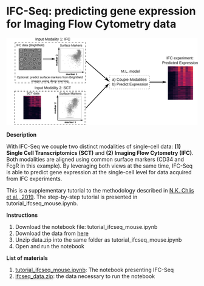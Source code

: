 
# IFC-Seq: predicting gene expression for Imaging Flow Cytometry data

![logo](fig1.png)

**Description**

With IFC-Seq we couple two distinct modalities of single-cell data: **(1) Single Cell Transcriptomics (SCT)** and **(2) Imaging Flow Cytometry (IFC)**.  Both modalities are aligned using common surface markers (CD34 and FcgR in this example). By leveraging both views at the same time, IFC-Seq is able to predict gene expression at the single-cell level for data acquired from IFC experiments.

This is a supplementary tutorial to the methodology described in [N.K. Chlis et al., 2019](https://www.helmholtz-muenchen.de/icb/index.html). The step-by-step tutorial is presented in tutorial_ifcseq_mouse.ipynb.

**Instructions**
1. Download the notebook file: tutorial_ifcseq_mouse.ipynb
2. Download the data from [here](https://hmgubox.helmholtz-muenchen.de/f/112c744ec4504dfa84f5/?dl=1)
3. Unzip data.zip into the same folder as tutorial_ifcseq_mouse.ipynb
4. Open and run the notebook

**List of materials**
1. [tutorial_ifcseq_mouse.ipynb](./tutorial_ifcseq_mouse.ipynb): The notebook presenting IFC-Seq
2. [ifcseq_data.zip](https://hmgubox.helmholtz-muenchen.de/f/112c744ec4504dfa84f5/?dl=1): the data necessary to run the notebook
